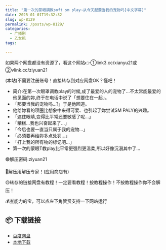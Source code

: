 ```yaml
---
title: "第一次的蒙眼調教soft sm play~从今天起要当我的宠物吗[中文字幕]"
date: 2025-01-01T19:32:32
slug: wp-8129
permalink: /posts/wp-8129/
categories:
  - 广播剧
  - 乙女抓
tags:

---
```


如果两个网盘都没有资源了，看这个网站👉①link3.cc/xianyu21或②vlink.cc/ziyuan21

(本站)不需要注册账号！直接转存到对应网盘OK？懂吧！

*   简介:在第一次眼罩调教play的时候,成了最爱的人的宠物了…不太常能最爱的他见面的妳,终于在电话中说了「想要住在一起」。
*   「那要当我的宠物吗…?」于是他回道。
*   他给妳看的项圈比想象中来得可爱、也引起了妳尝试SM PALY的兴趣。
*   「遮住眼睛,变得比平常还要敏感了呢…」
*   「糟糕…我也兴奋起来了…」
*   「今后也要一直当只属于我的宠物…」
*   「必须要再给妳多点处罚…」
*   「打上我的所有物的标记吧…」
*   第一次的蒙眼T教play比平常更强烈更温柔,所以好像沉溺其中了…

🟢解压密码:ziyuan21

🔵解压用解压专家！(应用商店有)

🟡转存的链接网盘有教程！一定要看教程！按教程操作！不按教程操作你不会解压！

💰🈶能力的宝，可以点左下角赞赏支持一下网站运行

## 📦 下载链接
- [百度网盘](https://blziyuan21.com/pay-download/8129?key=d697c05ecb&down_id=0)
- [本地下载](https://blziyuan21.com/pay-download/8129?key=d697c05ecb&down_id=1)

